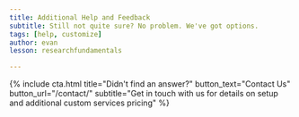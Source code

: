 ```yaml
---
title: Additional Help and Feedback
subtitle: Still not quite sure? No problem. We've got options.
tags: [help, customize]
author: evan
lesson: researchfundamentals

---
```


{% include cta.html title="Didn't find an answer?" button_text="Contact Us" button_url="/contact/" subtitle="Get in touch with us for details on setup and additional custom services pricing" %}

